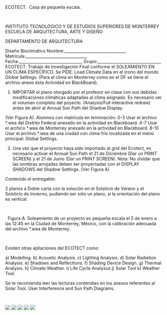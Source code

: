 

ECOTECT.  Casa de pequeña escala.




 

 INSTITUTO TECNOLÓGICO Y DE ESTUDIOS SUPERIORES DE MONTERREY 
ESCUELA DE ARQUITECTURA, ARTE Y DISEÑO 

DEPARTAMENTO DE ARQUITECTURA

Diseño Bioclimático
Nombre:_______________________________ 
Matrícula:_______________________________ 
Fecha:________________________________ 
Grupo:________________________________ 
 ECOTECT. Trabajo de Investigación Final conforme el SOLEAMIENTO EN UN CLIMA ESPECÍFICO.
Se PIDE: 
Load Climate Data en el ícono del mundo Global Settings. (Para el clima en Monterrey como en el DF se tiene el archivo anexo ésta Actividad en BlackBoard).


1. IMPORTAR el plano otorgado por el profesor en clase con sus debidas modificaciones climáticas adaptadas al clima asignado. Es necesario ver el volumen completo del poyecto. 
(Analysis/Full interactive redraw) antes de abrir al Annual Sun Path del Shadow Display.

(Ver Figura A). 
Alumnos con matrícula en terminación: 
0-3 Usar el archivo *.wea del Distrito Federal anexado en la actividad en Blackboard.
4-7 Usar el archico *.wea de Monterrey anexado en la actividad en Blackboard.
8-10 Usar el archivo *.wea de una ciudad con clima frío localizada en el menú principal: Global Settings.

2. Una vez que el proyecto haya sido importado al grid del Ecotect, es necesario activar el Annual Sun Path el 21 de Diciembre (Dar un PRINT SCREEN) y el 21 de Junio (Dar un PRINT SCREEN). 
 Nota: No olvidar que las sombras arrojadas deben ser proyectadas con el DISPLAY SHADOWS del Shadow Settings. (Ver Figura A)


Contenido el entregable:

2 planos a Doble carta con la solución en el Solsticio de Verano y el Solsticio de Invierno, pudiendo ser sólo un plano, si la orientación del plano es vertical. 



 
 

 
 Figura A. Soleamiento de un proyecto en pequeña escala el 5 de enero a las 12:45 en la Ciudad de Monterrey, México, con la calibración adecuada del archivo *.wea de Monterrey.
  

 

Existen otras apliaciones del ECOTECT como: 

a) Modelling.
b) Acoustic Analysis.
c) Lighting Analysis.
d) Solar Radiation Analysis.
e) Shadows and Reflections.
f) Shading Device Design.
g) Thermal Analysis.
h) Climate Weather.
i) Life Cycle Analysus 
j) Solar Tool
k) Weather Tool.


Se te recomienda leer las lecturas contendias en los anexos referentes al Solar Tool. User Interference and Sun Path Diagrams. 


 


![](./content/8/M8.67/Ecotect.10.jpg)
![](./content/8/M8.67/flechaderecha.gif)
![](./content/8/M8.67/flechaderecha.gif)
![](./content/8/M8.67/flechaderecha.gif)
![](./content/8/M8.67/Ecotect.FINAL.jpg)
